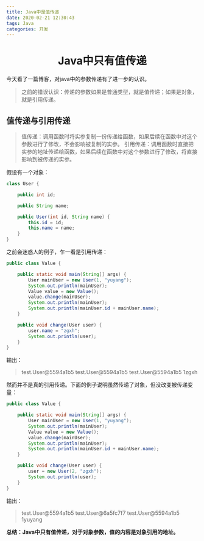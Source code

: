 ```yaml
---
title: Java中是值传递
date: 2020-02-21 12:30:43
tags: Java
categories: 开发
---
```


<center>

# Java中只有值传递
</center>
今天看了一篇博客，对java中的参数传递有了进一步的认识。

> 之前的错误认识：传递的参数如果是普通类型，就是值传递；如果是对象，就是引用传递。

## 值传递与引用传递
> 值传递：调用函数时将实参复制一份传递给函数，如果后续在函数中对这个参数进行了修改，不会影响被复制的实参。
> 引用传递：调用函数时直接把实参的地址传递给函数，如果后续在函数中对这个参数进行了修改，将直接影响到被传递的实参。

假设有一个对象：
```java
class User {

    public int id;

    public String name;

    public User(int id, String name) {
        this.id = id;
        this.name = name;
    }
}
```


之前会迷惑人的例子，乍一看是引用传递：
```java
public class Value {

    public static void main(String[] args) {
        User mainUser = new User(1, "yuyang");
        System.out.println(mainUser);
        Value value = new Value();
        value.change(mainUser);
        System.out.println(mainUser);
        System.out.println(mainUser.id + mainUser.name);
    }

    public void change(User user) {
        user.name = "zgxh";
        System.out.println(user);
    }
}
```
输出：
> test.User@5594a1b5
test.User@5594a1b5
test.User@5594a1b5
1zgxh

然而并不是真的引用传递。下面的例子说明虽然传递了对象，但没改变被传递变量：
```java
public class Value {

    public static void main(String[] args) {
        User mainUser = new User(1, "yuyang");
        System.out.println(mainUser);
        Value value = new Value();
        value.change(mainUser);
        System.out.println(mainUser);
        System.out.println(mainUser.id + mainUser.name);
    }

    public void change(User user) {
        user = new User(2, "zgxh");
        System.out.println(user);
    }
}
```
输出：
> test.User@5594a1b5
test.User@6a5fc7f7
test.User@5594a1b5
1yuyang

**总结：Java中只有值传递，对于对象参数，值的内容是对象引用的地址。**